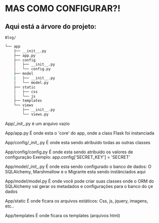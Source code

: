 # MAS COMO CONFIGURAR?!

## Aqui está a árvore do projeto:

```sh
Blog/

└── app
    ├── __init__.py
    ├── app.py
    ├── config
    │   ├── __init__.py
    │   └── config.py                                               
    ├── model                                                       
    |   ├── __init__.py
    │   └── model.py                                                
    ├── static
    │   ├── css
    │   └── js
    ├── templates
    └── views
        ├── __init__.py
        └── views.py
```

App/\__init__.py 
    é um arquivo vazio

App/app.py
   É onde esta o 'core' do app, onde a class Flask foi instanciada

App/config/\__init__.py
   É onde esta sendo atribuido todas as outras classes

App/config/config.py
   É onde esta sendo atribuido os valores de configuração
   Exemplo: app.config['SECRET_KEY'] = 'SECRET'

App/model/\__init__.py
   É onde esta sendo configurado o banco de dados:
     O SQLAlchemy, Marshmallow e o Migrante esta sendo instânciados aqui

App/model/model.py
   É onde você pode criar suas classes onde o ORM do 
      SQLAlchemy vai gerar os metadados e configurações para o banco do çe dados

App/static
    É onde ficara os arquivos estáticos:
      Css, js, jquery, imagens, etc..

App/templates
    É onde ficara os templates (arquivos html)
